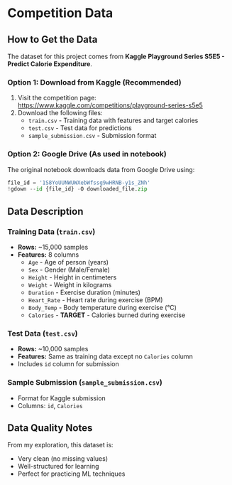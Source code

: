 # Competition Data

## How to Get the Data

The dataset for this project comes from **Kaggle Playground Series S5E5 - Predict Calorie Expenditure**.

### Option 1: Download from Kaggle (Recommended)
1. Visit the competition page: https://www.kaggle.com/competitions/playground-series-s5e5
2. Download the following files:
   - `train.csv` - Training data with features and target calories
   - `test.csv` - Test data for predictions  
   - `sample_submission.csv` - Submission format

### Option 2: Google Drive (As used in notebook)
The original notebook downloads data from Google Drive using:
```python
file_id = '1S8YoUUNWUWXebWfssg9wHRNB-y1s_ZNh'
!gdown --id {file_id} -O downloaded_file.zip
```

## Data Description

### Training Data (`train.csv`)
- **Rows:** ~15,000 samples
- **Features:** 8 columns
  - `Age` - Age of person (years)
  - `Sex` - Gender (Male/Female) 
  - `Height` - Height in centimeters
  - `Weight` - Weight in kilograms
  - `Duration` - Exercise duration (minutes)
  - `Heart_Rate` - Heart rate during exercise (BPM)
  - `Body_Temp` - Body temperature during exercise (°C)
  - `Calories` - **TARGET** - Calories burned during exercise

### Test Data (`test.csv`) 
- **Rows:** ~10,000 samples
- **Features:** Same as training data except no `Calories` column
- Includes `id` column for submission

### Sample Submission (`sample_submission.csv`)
- Format for Kaggle submission
- Columns: `id`, `Calories`

## Data Quality Notes

From my exploration, this dataset is:
- Very clean (no missing values)
- Well-structured for learning
- Perfect for practicing ML techniques
